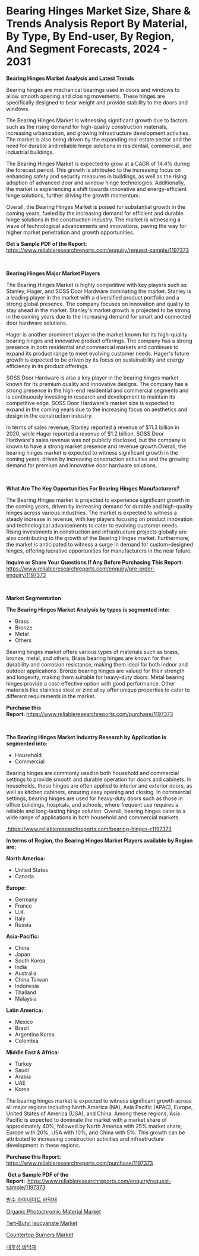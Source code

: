 <p><h1>Bearing Hinges Market Size, Share & Trends Analysis Report By Material, By Type, By End-user, By Region, And Segment Forecasts, 2024 - 2031</h1></p><p><strong>Bearing Hinges Market Analysis and Latest Trends</strong></p>
<p><p>Bearing hinges are mechanical bearings used in doors and windows to allow smooth opening and closing movements. These hinges are specifically designed to bear weight and provide stability to the doors and windows.</p><p>The Bearing Hinges Market is witnessing significant growth due to factors such as the rising demand for high-quality construction materials, increasing urbanization, and growing infrastructure development activities. The market is also being driven by the expanding real estate sector and the need for durable and reliable hinge solutions in residential, commercial, and industrial buildings.</p><p>The Bearing Hinges Market is expected to grow at a CAGR of 14.4% during the forecast period. This growth is attributed to the increasing focus on enhancing safety and security measures in buildings, as well as the rising adoption of advanced door and window hinge technologies. Additionally, the market is experiencing a shift towards innovative and energy-efficient hinge solutions, further driving the growth momentum.</p><p>Overall, the Bearing Hinges Market is poised for substantial growth in the coming years, fueled by the increasing demand for efficient and durable hinge solutions in the construction industry. The market is witnessing a wave of technological advancements and innovations, paving the way for higher market penetration and growth opportunities.</p></p>
<p><strong>Get a Sample PDF of the Report:&nbsp;</strong> <a href="https://www.reliableresearchreports.com/enquiry/request-sample/1197373">https://www.reliableresearchreports.com/enquiry/request-sample/1197373</a></p>
<p>&nbsp;</p>
<p><strong>Bearing Hinges Major Market Players</strong></p>
<p><p>The Bearing Hinges Market is highly competitive with key players such as Stanley, Hager, and SOSS Door Hardware dominating the market. Stanley is a leading player in the market with a diversified product portfolio and a strong global presence. The company focuses on innovation and quality to stay ahead in the market. Stanley's market growth is projected to be strong in the coming years due to the increasing demand for smart and connected door hardware solutions.</p><p>Hager is another prominent player in the market known for its high-quality bearing hinges and innovative product offerings. The company has a strong presence in both residential and commercial markets and continues to expand its product range to meet evolving customer needs. Hager's future growth is expected to be driven by its focus on sustainability and energy efficiency in its product offerings.</p><p>SOSS Door Hardware is also a key player in the bearing hinges market known for its premium quality and innovative designs. The company has a strong presence in the high-end residential and commercial segments and is continuously investing in research and development to maintain its competitive edge. SOSS Door Hardware's market size is expected to expand in the coming years due to the increasing focus on aesthetics and design in the construction industry.</p><p>In terms of sales revenue, Stanley reported a revenue of $11.3 billion in 2020, while Hager reported a revenue of $1.2 billion. SOSS Door Hardware's sales revenue was not publicly disclosed, but the company is known to have a strong market presence and revenue growth.Overall, the bearing hinges market is expected to witness significant growth in the coming years, driven by increasing construction activities and the growing demand for premium and innovative door hardware solutions.</p></p>
<p>&nbsp;</p>
<p><strong>What Are The Key Opportunities For Bearing Hinges Manufacturers?</strong></p>
<p><p>The Bearing Hinges market is projected to experience significant growth in the coming years, driven by increasing demand for durable and high-quality hinges across various industries. The market is expected to witness a steady increase in revenue, with key players focusing on product innovation and technological advancements to cater to evolving customer needs. Rising investments in construction and infrastructure projects globally are also contributing to the growth of the Bearing Hinges market. Furthermore, the market is anticipated to witness a surge in demand for custom-designed hinges, offering lucrative opportunities for manufacturers in the near future.</p></p>
<p><strong>Inquire or Share Your Questions If Any Before Purchasing This Report:</strong> <a href="https://www.reliableresearchreports.com/enquiry/pre-order-enquiry/1197373">https://www.reliableresearchreports.com/enquiry/pre-order-enquiry/1197373</a></p>
<p>&nbsp;</p>
<p><strong>Market Segmentation</strong></p>
<p><strong>The Bearing Hinges Market Analysis by types is segmented into:</strong></p>
<p><ul><li>Brass</li><li>Bronze</li><li>Metal</li><li>Others</li></ul></p>
<p><p>Bearing hinges market offers various types of materials such as brass, bronze, metal, and others. Brass bearing hinges are known for their durability and corrosion resistance, making them ideal for both indoor and outdoor applications. Bronze bearing hinges are valued for their strength and longevity, making them suitable for heavy-duty doors. Metal bearing hinges provide a cost-effective option with good performance. Other materials like stainless steel or zinc alloy offer unique properties to cater to different requirements in the market.</p></p>
<p><strong>Purchase this Report:&nbsp;</strong><a href="https://www.reliableresearchreports.com/purchase/1197373">https://www.reliableresearchreports.com/purchase/1197373</a></p>
<p>&nbsp;</p>
<p><strong>The Bearing Hinges Market Industry Research by Application is segmented into:</strong></p>
<p><ul><li>Household</li><li>Commercial</li></ul></p>
<p><p>Bearing hinges are commonly used in both household and commercial settings to provide smooth and durable operation for doors and cabinets. In households, these hinges are often applied to interior and exterior doors, as well as kitchen cabinets, ensuring easy opening and closing. In commercial settings, bearing hinges are used for heavy-duty doors such as those in office buildings, hospitals, and schools, where frequent use requires a reliable and long-lasting hinge solution. Overall, bearing hinges cater to a wide range of applications in both household and commercial markets.</p></p>
<p><a href="https://www.reliableresearchreports.com/bearing-hinges-r1197373">&nbsp;https://www.reliableresearchreports.com/bearing-hinges-r1197373</a></p>
<p><strong>In terms of Region, the Bearing Hinges Market Players available by Region are:</strong></p>
<p>
    <p> <strong> North America: </strong>
        <ul>
            <li>United States</li>
            <li>Canada</li>
        </ul>
        </p> 
    <p> <strong> Europe: </strong>
        <ul>
            <li>Germany</li>
            <li>France</li>
            <li>U.K.</li>
            <li>Italy</li>
            <li>Russia</li>
        </ul>
        </p> 
    <p> <strong> Asia-Pacific: </strong>
        <ul>
            <li>China</li>
            <li>Japan</li>
            <li>South Korea</li>
            <li>India</li>
            <li>Australia</li>
            <li>China Taiwan</li>
            <li>Indonesia</li>
            <li>Thailand</li>
            <li>Malaysia</li>
        </ul>
        </p> 
    <p> <strong> Latin America: </strong>
        <ul>
            <li>Mexico</li>
            <li>Brazil</li>
            <li>Argentina Korea</li>
            <li>Colombia</li>
        </ul>
        </p> 
    <p> <strong> Middle East & Africa: </strong>
        <ul>
            <li>Turkey</li>
            <li>Saudi</li>
            <li>Arabia</li>
            <li>UAE</li>
            <li>Korea</li>
        </ul>
    </p>
    </p>
<p><p>The bearing hinges market is expected to witness significant growth across all major regions including North America (NA), Asia Pacific (APAC), Europe, United States of America (USA), and China. Among these regions, Asia Pacific is expected to dominate the market with a market share of approximately 40%, followed by North America with 25% market share, Europe with 20%, USA with 10%, and China with 5%. This growth can be attributed to increasing construction activities and infrastructure development in these regions.</p></p>
<p><strong>Purchase this Report: </strong><a href="https://www.reliableresearchreports.com/purchase/1197373">https://www.reliableresearchreports.com/purchase/1197373</a></p>
<p>&nbsp;<strong>Get a Sample PDF of the Report:&nbsp;&nbsp;</strong><a href="https://www.reliableresearchreports.com/enquiry/request-sample/1197373">https://www.reliableresearchreports.com/enquiry/request-sample/1197373</a></p>
<p><strong></strong></p>
<p><p><a href="https://medium.com/@koreycrooks2022/%EB%B0%A9%EC%88%98-%EB%9F%AC%EB%AF%B8%EB%84%A4%EC%9D%B4%ED%8A%B8-%EB%A7%88%EB%A3%A8-%EC%8B%9C%EC%9E%A5-%EA%B7%9C%EB%AA%A8%EA%B0%80-%EC%A0%84-%EC%84%B8%EA%B3%84-%EC%82%B0%EC%97%85%EC%97%90%EC%84%9C-%EA%B0%80%EC%9E%A5-%EC%A2%8B%EC%9D%80-%EB%A7%88%EC%BC%80%ED%8C%85-%EC%B1%84%EB%84%90%EC%9D%84-%EB%B3%B4%EC%97%AC%EC%A4%8D%EB%8B%88%EB%8B%A4-b8c8dbb883c5">방수 라미네이트 바닥재</a></p><p><a href="https://www.linkedin.com/pulse/organic-photochromic-material-market-growth-trends-covid-19-9aevc?trackingId=8uP7btlaij7fsjFa1oRkrQ%3D%3D">Organic Photochromic Material Market</a></p><p><a href="https://www.linkedin.com/pulse/tert-butyl-isocyanate-market-size-growth-forecast-from-2024-wch3c?trackingId=9nmSEZyN1LVJiWsgHrzrlA%3D%3D">Tert-Butyl Isocyanate Market</a></p><p><a href="https://github.com/Sherrillcrooksxa8i18ucf2m/Market-Research-Report-List-2/blob/main/countertop-burners-market.md">Countertop Burners Market</a></p><p><a href="https://medium.com/@rowanmaggio/%EB%82%A0%EC%94%A8%EC%97%90-%EA%B0%95%EC%9D%B8%ED%95%9C-%EB%B0%94%EB%8B%A5%EC%9E%AC-%EC%8B%9C%EC%9E%A5-%EC%84%B1%EA%B3%B5%EC%A0%81%EC%9D%B8-%EB%B9%84%EC%A6%88%EB%8B%88%EC%8A%A4-%EC%A0%84%EB%9E%B5%EC%9D%98-%EC%97%B4%EC%87%A0-2031%EB%85%84%EA%B9%8C%EC%A7%80-%EC%98%88%EC%B8%A1-b0e8ab5071ff">내후성 바닥재</a></p></p>